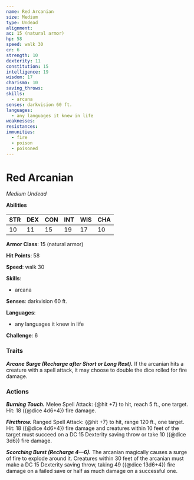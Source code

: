 ```yaml
---
name: Red Arcanian
size: Medium
type: Undead
alignment: 
ac: 15 (natural armor)
hp: 58
speed: walk 30
cr: 6
strength: 10
dexterity: 11
constitution: 15
intelligence: 19
wisdom: 17
charisma: 10
saving_throws:
skills:
  - arcana
senses: darkvision 60 ft.
languages:
  - any languages it knew in life
weaknesses:
resistances:
immunities:
  - fire
  - poison
  - poisoned
---
```


# Red Arcanian

*Medium Undead*

**Abilities**

| STR | DEX | CON | INT | WIS | CHA |
| --- | --- | --- | --- | --- | --- |
| 10 | 11 | 15 | 19 | 17 | 10 |

**Armor Class**: 15 (natural armor)

**Hit Points**: 58

**Speed**: walk 30

**Skills**:
  - arcana

**Senses**: darkvision 60 ft.

**Languages**:
  - any languages it knew in life

**Challenge**: 6

### Traits
***Arcane Surge (Recharge after Short or Long Rest).*** If the arcanian hits a creature with a spell attack, it may choose to double the dice rolled for fire damage.

### Actions
***Burning Touch.*** Melee Spell Attack: {@hit +7} to hit, reach 5 ft., one target. Hit: 18 ({@dice 4d6+4}) fire damage.

***Firethrow.*** Ranged Spell Attack: {@hit +7} to hit, range 120 ft., one target. Hit: 18 ({@dice 4d6+4}) fire damage and creatures within 10 feet of the target must succeed on a DC 15 Dexterity saving throw or take 10 ({@dice 3d6}) fire damage.

***Scorching Burst (Recharge 4—6).*** The arcanian magically causes a surge of fire to explode around it. Creatures within 30 feet of the arcanian must make a DC 15 Dexterity saving throw, taking 49 ({@dice 13d6+4}) fire damage on a failed save or half as much damage on a successful one.

